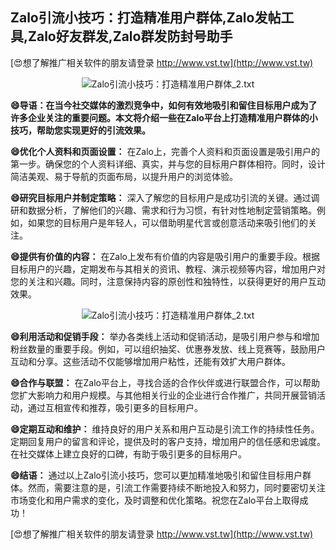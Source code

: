 ## **Zalo引流小技巧：打造精准用户群体,Zalo发帖工具,Zalo好友群发,Zalo群发防封号助手**

[😍想了解推广相关软件的朋友请登录 http://www.vst.tw](http://www.vst.tw)

 <center><img src="https://vst.tw/MP4/tuiguang/png/8.png" alt="Zalo引流小技巧：打造精准用户群体_2.txt"></center>

**😄导语：在当今社交媒体的激烈竞争中，如何有效地吸引和留住目标用户成为了许多企业关注的重要问题。本文将介绍一些在Zalo平台上打造精准用户群体的小技巧，帮助您实现更好的引流效果。**

**😄优化个人资料和页面设置：**
在Zalo上，完善个人资料和页面设置是吸引用户的第一步。确保您的个人资料详细、真实，并与您的目标用户群体相符。同时，设计简洁美观、易于导航的页面布局，以提升用户的浏览体验。

**😄研究目标用户并制定策略：**
深入了解您的目标用户是成功引流的关键。通过调研和数据分析，了解他们的兴趣、需求和行为习惯，有针对性地制定营销策略。例如，如果您的目标用户是年轻人，可以借助明星代言或创意活动来吸引他们的关注。

**😄提供有价值的内容：**
在Zalo上发布有价值的内容是吸引用户的重要手段。根据目标用户的兴趣，定期发布与其相关的资讯、教程、演示视频等内容，增加用户对您的关注和兴趣。同时，注意保持内容的原创性和独特性，以获得更好的用户互动效果。

 <center><img src="https://vst.tw/MP4/tuiguang/png/1.png" alt="Zalo引流小技巧：打造精准用户群体_2.txt"></center>

**😄利用活动和促销手段：**
举办各类线上活动和促销活动，是吸引用户参与和增加粉丝数量的重要手段。例如，可以组织抽奖、优惠券发放、线上竞赛等，鼓励用户互动和分享。这些活动不仅能够增加用户粘性，还能有效扩大用户群体。

**😄合作与联盟：**
在Zalo平台上，寻找合适的合作伙伴或进行联盟合作，可以帮助您扩大影响力和用户规模。与其他相关行业的企业进行合作推广，共同开展营销活动，通过互相宣传和推荐，吸引更多的目标用户。

**😄定期互动和维护：**
维持良好的用户关系和用户互动是引流工作的持续性任务。定期回复用户的留言和评论，提供及时的客户支持，增加用户的信任感和忠诚度。在社交媒体上建立良好的口碑，有助于吸引更多的目标用户。

**😄结语：**
通过以上Zalo引流小技巧，您可以更加精准地吸引和留住目标用户群体。然而，需要注意的是，引流工作需要持续不断地投入和努力，同时要密切关注市场变化和用户需求的变化，及时调整和优化策略。祝您在Zalo平台上取得成功！

[😍想了解推广相关软件的朋友请登录 http://www.vst.tw](http://www.vst.tw)



